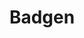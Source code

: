---
git: https://github.com/amio/badgen
logohandle: badgennet
sort: badgen
title: Badgen
twitter: https://x.com/badgen_net
website: https://badgen.net/
---